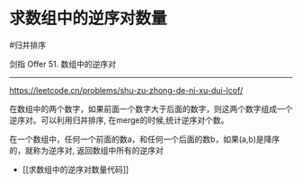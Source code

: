# 求数组中的逆序对数量

#归并排序 

剑指 Offer 51. 数组中的逆序对

---

https://leetcode.cn/problems/shu-zu-zhong-de-ni-xu-dui-lcof/

在数组中的两个数字，如果前面一个数字大于后面的数字，则这两个数字组成一个逆序对。可以利用归并排序, 在merge的时候,统计逆序对个数。

在一个数组中，任何一个前面的数a，和任何一个后面的数b，如果(a,b)是降序的，就称为逆序对, 返回数组中所有的逆序对

- [[求数组中的逆序对数量代码]]